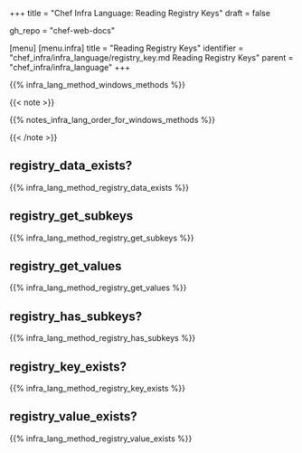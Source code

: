 +++
title = "Chef Infra Language: Reading Registry Keys"
draft = false

gh_repo = "chef-web-docs"

[menu]
  [menu.infra]
    title = "Reading Registry Keys"
    identifier = "chef_infra/infra_language/registry_key.md Reading Registry Keys"
    parent = "chef_infra/infra_language"
+++

{{% infra_lang_method_windows_methods %}}

{{< note >}}

{{% notes_infra_lang_order_for_windows_methods %}}

{{< /note >}}

## registry_data_exists?

{{% infra_lang_method_registry_data_exists %}}

## registry_get_subkeys

{{% infra_lang_method_registry_get_subkeys %}}

## registry_get_values

{{% infra_lang_method_registry_get_values %}}

## registry_has_subkeys?

{{% infra_lang_method_registry_has_subkeys %}}

## registry_key_exists?

{{% infra_lang_method_registry_key_exists %}}

## registry_value_exists?

{{% infra_lang_method_registry_value_exists %}}
